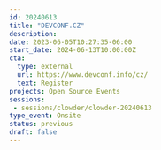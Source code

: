 ```yaml
---
id: 20240613
title: "DEVCONF.CZ"
description: 
date: 2023-06-05T10:27:35-06:00
start_date: 2024-06-13T10:00:00Z
cta: 
  type: external
  url: https://www.devconf.info/cz/
  text: Register
projects: Open Source Events
sessions: 
 - sessions/clowder/clowder-20240613
type_event: Onsite
status: previous
draft: false
---
```


